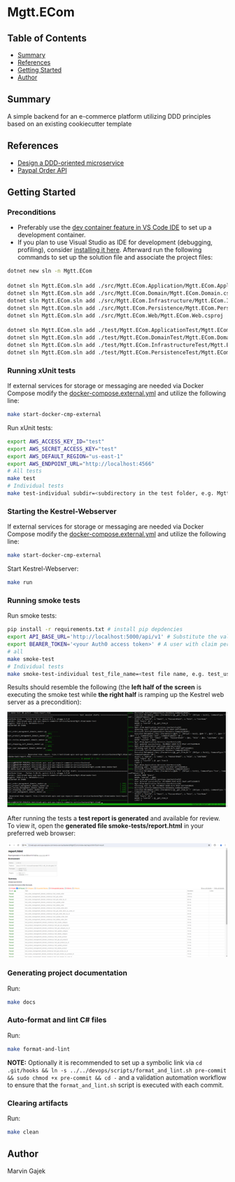 # Mgtt.ECom

## Table of Contents

- [Summary](#summary)
- [References](#references)
- [Getting Started](#getting-started)
- [Author](#author)

## Summary

A simple backend for an e-commerce platform utilizing DDD principles based on an existing cookiecutter template

## References

- [Design a DDD-oriented microservice](https://learn.microsoft.com/en-us/dotnet/architecture/microservices/microservice-ddd-cqrs-patterns/ddd-oriented-microservice)
- [Paypal Order API](https://developer.paypal.com/docs/api/orders/v2/)

## Getting Started

### Preconditions

- Preferably use the [dev container feature in VS Code IDE](https://code.visualstudio.com/docs/devcontainers/containers) to set up a development container. 
- If you plan to use Visual Studio as IDE for development (debugging, profiling), consider [installing it here](https://visualstudio.microsoft.com/). Afterward run the following commands to set up the solution file and associate the project files:

```sh
dotnet new sln -n Mgtt.ECom

dotnet sln Mgtt.ECom.sln add ./src/Mgtt.ECom.Application/Mgtt.ECom.Application.csproj
dotnet sln Mgtt.ECom.sln add ./src/Mgtt.ECom.Domain/Mgtt.ECom.Domain.csproj
dotnet sln Mgtt.ECom.sln add ./src/Mgtt.ECom.Infrastructure/Mgtt.ECom.Infrastructure.csproj
dotnet sln Mgtt.ECom.sln add ./src/Mgtt.ECom.Persistence/Mgtt.ECom.Persistence.csproj
dotnet sln Mgtt.ECom.sln add ./src/Mgtt.ECom.Web/Mgtt.ECom.Web.csproj

dotnet sln Mgtt.ECom.sln add ./test/Mgtt.ECom.ApplicationTest/Mgtt.ECom.ApplicationTest.csproj
dotnet sln Mgtt.ECom.sln add ./test/Mgtt.ECom.DomainTest/Mgtt.ECom.DomainTest.csproj
dotnet sln Mgtt.ECom.sln add ./test/Mgtt.ECom.InfrastructureTest/Mgtt.ECom.InfrastructureTest.csproj
dotnet sln Mgtt.ECom.sln add ./test/Mgtt.ECom.PersistenceTest/Mgtt.ECom.PersistenceTest.csproj
```

### Running xUnit tests

If external services for storage or messaging are needed via Docker Compose modify the [docker-compose.external.yml](../../docker-compose.external.yml) and utilize the following line:

```sh
make start-docker-cmp-external
```

Run xUnit tests:

```sh
export AWS_ACCESS_KEY_ID="test"
export AWS_SECRET_ACCESS_KEY="test"
export AWS_DEFAULT_REGION="us-east-1"
export AWS_ENDPOINT_URL="http://localhost:4566"
# All tests
make test
# Individual tests
make test-individual subdir=<subdirectory in the test folder, e.g. Mgtt.ECom.ApplicationTest>
```

### Starting the Kestrel-Webserver

If external services for storage or messaging are needed via Docker Compose modify the [docker-compose.external.yml](../../docker-compose.external.yml) and utilize the following line:

```sh
make start-docker-cmp-external
```

Start Kestrel-Webserver:

```sh
make run
```

### Running smoke tests

Run smoke tests:

```sh
pip install -r requirements.txt # install pip depdencies
export API_BASE_URL='http://localhost:5000/api/v1' # Substitute the value if it differs
export BEARER_TOKEN='<your Auth0 access token>' # A user with claim permissions to manage reviews, orders, products, and carts. Retrieve the bearer token from browser storage via the web frontend
# all
make smoke-test
# Individual tests
make smoke-test-individual test_file_name=<test file name, e.g. test_user_management_domain_smoker.py>
```

Results should resemble the following (the **left half of the screen** is executing the smoke test while **the right half** is ramping up the Kestrel web server as a precondition):

![smoke tests results](../../docs/results/smoke-tests-results.PNG)

After running the tests a **test report is generated** and available for review. To view it, open the **generated file smoke-tests/report.html** in your preferred web browser:

![smoke tests report](../../docs/results/smoke-tests-report.PNG)

### Generating project documentation

Run:

```sh
make docs
```
### Auto-format and lint C# files

Run:

```sh
make format-and-lint
```

**NOTE:** Optionally it is recommended to set up a symbolic link via `cd .git/hooks && ln -s ../../devops/scripts/format_and_lint.sh pre-commit && sudo chmod +x pre-commit && cd -` and a validation automation workflow to ensure that the `format_and_lint.sh` script is executed with each commit.

### Clearing artifacts

Run:

```sh
make clean
```

## Author

Marvin Gajek